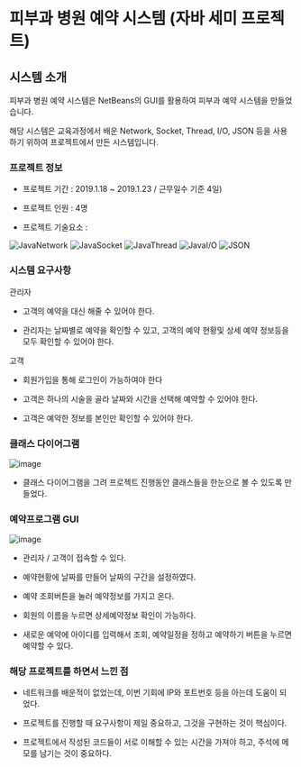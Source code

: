 # 피부과 병원 예약 시스템 (자바 세미 프로젝트)


## 시스템 소개

피부과 병원 예약 시스템은 NetBeans의 GUI를 활용하여 피부과 예약 시스템을 만들었습니다.

해당 시스템은 교육과정에서 배운 Network, Socket, Thread, I/O, JSON 등을 사용하기 위하여 프로젝트에서 만든 시스템입니다.

### 프로젝트 정보

- 프로젝트 기간 : 2019.1.18 ~ 2019.1.23 / 근무일수 기준 4일)

- 프로젝트 인원 : 4명

- 프로젝트 기술요소 : 

![JavaNetwork](https://img.shields.io/badge/java-Network-orange.svg)
![JavaSocket](https://img.shields.io/badge/java-Socket-orange.svg)
![JavaThread](https://img.shields.io/badge/java-Thread-orange.svg)
![JavaI/O](https://img.shields.io/badge/java-I/O-orange.svg)
![JSON](https://img.shields.io/badge/JSON-%20-lightgrey.svg)

### 시스템 요구사항

관리자

- 고객의 예약을 대신 해줄 수 있어야 한다.

- 관리자는 날짜별로 예약을 확인할 수 있고, 고객의 예약 현황및 상세 예약 정보등을 모두 확인할 수 있어야 한다.

고객

- 회원가입을 통해 로그인이 가능하여야 한다

- 고객은 하나의 시술을 골라 날짜와 시간을 선택해 예약할 수 있어야 한다.

- 고객은 예약한 정보를 본인만 확인할 수 있어야 한다.

### 클래스 다이어그램

![image](https://user-images.githubusercontent.com/35910177/61019264-81f19c00-a3d4-11e9-9db9-a76a65896f96.png)

- 클래스 다이어그램을 그려 프로젝트 진행동안 클래스들을 한눈으로 볼 수 있도록 만들었다.

### 예약프로그램 GUI

![image](https://user-images.githubusercontent.com/35910177/61019477-4c00e780-a3d5-11e9-99dc-04a53c9d3960.png)

- 관리자 / 고객이 접속할 수 있다.

- 예약현황에 날짜를 만들어 날짜의 구간을 설정하였다.

- 예약 조회버튼을 눌러 예약정보를 가지고 온다.

- 회원의 이름을 누르면 상세예약정보 확인이 가능하다.

- 새로운 예약에 아이디를 입력해서 조회, 예약일정을 정하고 예약하기 버튼을 누르면 예약할 수 있다.



### 해당 프로젝트를 하면서 느낀 점

- 네트워크를 배운적이 없었는데, 이번 기회에 IP와 포트번호 등을 아는데 도움이 되었다.

- 프로젝트를 진행할 때 요구사항이 제일 중요하고, 그것을 구현하는 것이 핵심이다. 

- 프로젝트에서 작성된 코드들이 서로 이해할 수 있는 시간을 가져야 하고, 주석에 메모를 남기는 것이 중요하다.

